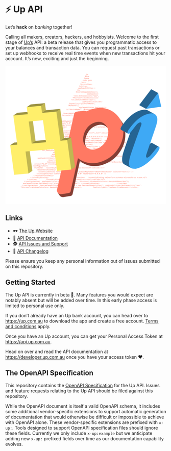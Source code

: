 # ⚡️ Up API

Let’s **hack** on _banking_ together!

Calling all makers, creators, hackers, and hobbyists.
Welcome to the first stage of [Up’s](https://up.com.au) API: a beta release
that gives you programmatic access to your balances and transaction data. You
can request past transactions or set up webhooks to receive real time events
when new transactions hit your account. It’s new, exciting and just the
beginning.

<div align="center">
  <img alt="Up API" src="./assets/up-api.jpg" />
</div>

## Links

* 🕶 [The Up Website](https://up.com.au)
* 📖 [API Documentation](https://developer.up.com.au)
* 🕵️ [API Issues and Support](https://github.com/up-banking/api/issues)
* 🚀 [API Changelog](https://github.com/up-banking/api/issues/31)

Please ensure you keep any personal information out of issues submitted on this
repository.

## Getting Started

The Up API is currently in beta 🔧. Many features you would expect are notably
absent but will be added over time. In this early phase access is limited to
personal use only.

If you don’t already have an Up bank account, you can head over to
https://up.com.au to download the app and create a free account.
[Terms and conditions](https://up.com.au/terms) apply.

Once you have an Up account, you can get your Personal Access Token at
https://api.up.com.au.

Head on over and read the API documentation at https://developer.up.com.au once
you have your access token ❤️.

## The OpenAPI Specification

This repository contains the
[OpenAPI Specification](https://swagger.io/specification/) for the Up API.
Issues and feature requests relating to the Up API should be filed against this
repository.

While the OpenAPI document is itself a valid OpenAPI schema, it includes some
additional vendor-specific extensions to support automatic generation of
documentation that would otherwise be difficult or impossible to achieve with
OpenAPI alone. These vendor-specific extensions are prefixed with `x-up:`.
Tools designed to support OpenAPI specification files should ignore these
fields. Currently we only include `x-up:example` but we anticipate adding new
`x-up:` prefixed fields over time as our documentation capability evolves.

